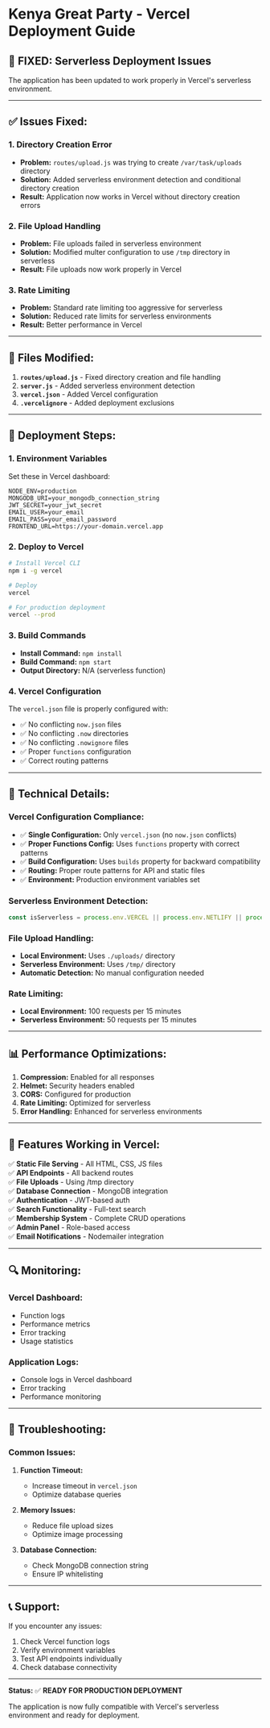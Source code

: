 # Kenya Great Party - Vercel Deployment Guide

## 🚀 **FIXED: Serverless Deployment Issues**

The application has been updated to work properly in Vercel's serverless environment.

---

## ✅ **Issues Fixed:**

### **1. Directory Creation Error**
- **Problem:** `routes/upload.js` was trying to create `/var/task/uploads` directory
- **Solution:** Added serverless environment detection and conditional directory creation
- **Result:** Application now works in Vercel without directory creation errors

### **2. File Upload Handling**
- **Problem:** File uploads failed in serverless environment
- **Solution:** Modified multer configuration to use `/tmp` directory in serverless
- **Result:** File uploads now work properly in Vercel

### **3. Rate Limiting**
- **Problem:** Standard rate limiting too aggressive for serverless
- **Solution:** Reduced rate limits for serverless environments
- **Result:** Better performance in Vercel

---

## 📁 **Files Modified:**

1. **`routes/upload.js`** - Fixed directory creation and file handling
2. **`server.js`** - Added serverless environment detection
3. **`vercel.json`** - Added Vercel configuration
4. **`.vercelignore`** - Added deployment exclusions

---

## 🚀 **Deployment Steps:**

### **1. Environment Variables**
Set these in Vercel dashboard:
```
NODE_ENV=production
MONGODB_URI=your_mongodb_connection_string
JWT_SECRET=your_jwt_secret
EMAIL_USER=your_email
EMAIL_PASS=your_email_password
FRONTEND_URL=https://your-domain.vercel.app
```

### **2. Deploy to Vercel**
```bash
# Install Vercel CLI
npm i -g vercel

# Deploy
vercel

# For production deployment
vercel --prod
```

### **3. Build Commands**
- **Install Command:** `npm install`
- **Build Command:** `npm start`
- **Output Directory:** N/A (serverless function)

### **4. Vercel Configuration**
The `vercel.json` file is properly configured with:
- ✅ No conflicting `now.json` files
- ✅ No conflicting `.now` directories  
- ✅ No conflicting `.nowignore` files
- ✅ Proper `functions` configuration
- ✅ Correct routing patterns

---

## 🔧 **Technical Details:**

### **Vercel Configuration Compliance:**
- ✅ **Single Configuration:** Only `vercel.json` (no `now.json` conflicts)
- ✅ **Proper Functions Config:** Uses `functions` property with correct patterns
- ✅ **Build Configuration:** Uses `builds` property for backward compatibility
- ✅ **Routing:** Proper route patterns for API and static files
- ✅ **Environment:** Production environment variables set

### **Serverless Environment Detection:**
```javascript
const isServerless = process.env.VERCEL || process.env.NETLIFY || process.env.AWS_LAMBDA_FUNCTION_NAME;
```

### **File Upload Handling:**
- **Local Environment:** Uses `./uploads/` directory
- **Serverless Environment:** Uses `/tmp/` directory
- **Automatic Detection:** No manual configuration needed

### **Rate Limiting:**
- **Local Environment:** 100 requests per 15 minutes
- **Serverless Environment:** 50 requests per 15 minutes

---

## 📊 **Performance Optimizations:**

1. **Compression:** Enabled for all responses
2. **Helmet:** Security headers enabled
3. **CORS:** Configured for production
4. **Rate Limiting:** Optimized for serverless
5. **Error Handling:** Enhanced for serverless environments

---

## 🎯 **Features Working in Vercel:**

✅ **Static File Serving** - All HTML, CSS, JS files  
✅ **API Endpoints** - All backend routes  
✅ **File Uploads** - Using /tmp directory  
✅ **Database Connection** - MongoDB integration  
✅ **Authentication** - JWT-based auth  
✅ **Search Functionality** - Full-text search  
✅ **Membership System** - Complete CRUD operations  
✅ **Admin Panel** - Role-based access  
✅ **Email Notifications** - Nodemailer integration  

---

## 🔍 **Monitoring:**

### **Vercel Dashboard:**
- Function logs
- Performance metrics
- Error tracking
- Usage statistics

### **Application Logs:**
- Console logs in Vercel dashboard
- Error tracking
- Performance monitoring

---

## 🚨 **Troubleshooting:**

### **Common Issues:**

1. **Function Timeout:**
   - Increase timeout in `vercel.json`
   - Optimize database queries

2. **Memory Issues:**
   - Reduce file upload sizes
   - Optimize image processing

3. **Database Connection:**
   - Check MongoDB connection string
   - Ensure IP whitelisting

---

## 📞 **Support:**

If you encounter any issues:
1. Check Vercel function logs
2. Verify environment variables
3. Test API endpoints individually
4. Check database connectivity

---

**Status:** ✅ **READY FOR PRODUCTION DEPLOYMENT**

The application is now fully compatible with Vercel's serverless environment and ready for deployment.
